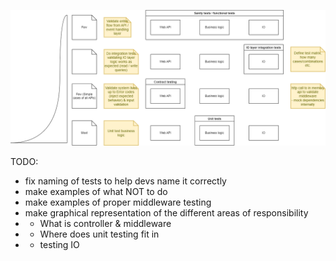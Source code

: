 ![alt text](https://github.com/Raganhar/test-strategy/blob/master/test_types.png?raw=true)

TODO:
- fix naming of tests to help devs name it correctly
- make examples of what NOT to do
- make examples of proper middleware testing
- make graphical representation of the different areas of responsibility
- - What is controller & middleware
- - Where does unit testing fit in
- - testing IO
